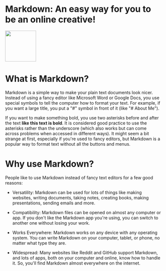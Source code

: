 # Markdown: An easy way for you to be an online creative!
<img src="https://github.com/FikretAslan/reading-notes/assets/135455155/78a53908-5f57-4f90-9fc7-4f1b09b93724" width="100" height="100">

# What is Markdown?

Markdown is a simple way to make your plain text documents look nicer. Instead of using a fancy editor like Microsoft Word or Google Docs, you use special symbols to tell the computer how to format your text. For example, if you want a large title, you put a "#" symbol in front of it (like "# About Me").

If you want to make something bold, you use two asterisks before and after the text **like this text is bold**. It is considered good practice to use the asterisks rather than the underscore (which also works but can come across problems when accessed in different ways).
It might seem a bit strange at first, especially if you're used to fancy editors, but Markdown is a popular way to format text without all the buttons and menus.

# Why use Markdown?

People like to use Markdown instead of fancy text editors for a few good reasons:

- Versatility: Markdown can be used for lots of things like making websites, writing documents, taking notes, creating books, making presentations, sending emails and more.

- Compatibility: Markdown files can be opened on almost any computer or app. If you don't like the Markdown app you're using, you can switch to another one without losing your work.

- Works Everywhere: Markdown works on any device with any operating system. You can write Markdown on your computer, tablet, or phone, no matter what type they are.

- Widespread: Many websites like Reddit and GitHub support Markdown, and lots of apps, both on your computer and online, know how to handle it. So, you'll find Markdown almost everywhere on the internet.

